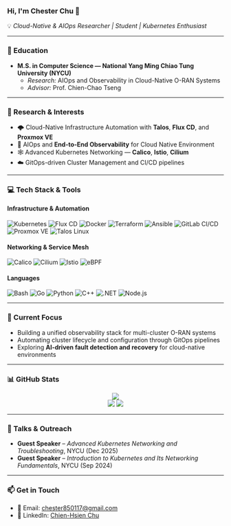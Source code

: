 ### Hi, I'm Chester Chu 👋

💡 *Cloud-Native & AIOps Researcher | Student | Kubernetes Enthusiast*

---

### 🏫 Education
- **M.S. in Computer Science — National Yang Ming Chiao Tung University (NYCU)**
  - *Research:* AIOps and Observability in Cloud-Native O-RAN Systems  
  - *Advisor:* Prof. Chien-Chao Tseng  

---

### 🔬 Research & Interests
- 🌩️ Cloud-Native Infrastructure Automation with **Talos**, **Flux CD**, and **Proxmox VE**  
- 📡 AIOps and **End-to-End Observability** for Cloud Native Environment 
- 🕸️ Advanced Kubernetes Networking — **Calico**, **Istio**, **Cilium**  
- ☁️ GitOps-driven Cluster Management and CI/CD pipelines  

---

### 💻 Tech Stack & Tools

#### **Infrastructure & Automation**
![Kubernetes](https://img.shields.io/badge/Kubernetes-326CE5?style=for-the-badge&logo=kubernetes&logoColor=white)
![Flux CD](https://img.shields.io/badge/Flux%20CD-00B5E2?style=for-the-badge&logo=flux&logoColor=white)
![Docker](https://img.shields.io/badge/Docker-2496ED?style=for-the-badge&logo=docker&logoColor=white)
![Terraform](https://img.shields.io/badge/Terraform-844FBA?style=for-the-badge&logo=terraform&logoColor=white)
![Ansible](https://img.shields.io/badge/Ansible-EE0000?style=for-the-badge&logo=ansible&logoColor=white)
![GitLab CI/CD](https://img.shields.io/badge/GitLab%20CI%2FCD-FC6D26?style=for-the-badge&logo=gitlab&logoColor=white)
![Proxmox VE](https://img.shields.io/badge/Proxmox%20VE-E57000?style=for-the-badge&logo=proxmox&logoColor=white)
![Talos Linux](https://img.shields.io/badge/Talos%20Linux-0A66C2?style=for-the-badge&logo=linux&logoColor=white)

#### **Networking & Service Mesh**
![Calico](https://img.shields.io/badge/Calico-F58220?style=for-the-badge&logo=calico&logoColor=white)
![Cilium](https://img.shields.io/badge/Cilium-3B5EE9?style=for-the-badge&logo=cilium&logoColor=white)
![Istio](https://img.shields.io/badge/Istio-466BB0?style=for-the-badge&logo=istio&logoColor=white)
![eBPF](https://img.shields.io/badge/eBPF-000000?style=for-the-badge&logo=linux&logoColor=white)

#### **Languages**
![Bash](https://img.shields.io/badge/Bash-121011?style=for-the-badge&logo=gnubash&logoColor=white)
![Go](https://img.shields.io/badge/Go-00ADD8?style=for-the-badge&logo=go&logoColor=white)
![Python](https://img.shields.io/badge/Python-3776AB?style=for-the-badge&logo=python&logoColor=white)
![C++](https://img.shields.io/badge/C++-00599C?style=for-the-badge&logo=c%2B%2B&logoColor=white)
![.NET](https://img.shields.io/badge/.NET-512BD4?style=for-the-badge&logo=dotnet&logoColor=white)
![Node.js](https://img.shields.io/badge/Node.js-339933?style=for-the-badge&logo=node.js&logoColor=white)


---

### 🧠 Current Focus
- Building a unified observability stack for multi-cluster O-RAN systems  
- Automating cluster lifecycle and configuration through GitOps pipelines  
- Exploring **AI-driven fault detection and recovery** for cloud-native environments  

---

### 📊 GitHub Stats
<div align="center">
  <img src="https://github-profile-summary-cards.vercel.app/api/cards/profile-details?username=ChesterChuTw&show_icons=true&theme=transparent" />
</div>

<div align="center">
  <img src="https://github-profile-summary-cards.vercel.app/api/cards/stats?username=ChesterChuTw&show_icons=true&theme=transparent" />
  <img src="https://github-profile-summary-cards.vercel.app/api/cards/most-commit-language?username=ChesterChuTw&layout=compact&theme=transparent" />
</div>

---

### 🎤 Talks & Outreach
- **Guest Speaker** – *Advanced Kubernetes Networking and Troubleshooting*, NYCU (Dec 2025)  
- **Guest Speaker** – *Introduction to Kubernetes and Its Networking Fundamentals*, NYCU (Sep 2024) 

---

### 📫 Get in Touch
- 📧 Email: [chester850117@gmail.com](mailto:chester850117@gmail.com)  
- 💼 LinkedIn: [Chien-Hsien Chu](https://www.linkedin.com/in/chesterchutw](https://www.linkedin.com/in/chester-chu-947593321)/)  

